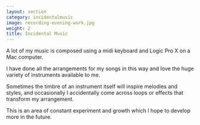```yaml
---
layout: section
category: incidentalmusic
image: recording-evening-work.jpg
weight: 2
title: Incidental Music
---
```


A lot of my music is composed using a midi keyboard and Logic Pro X on a Mac computer. 

I have done all the arrangements for my songs in this way and love the huge variety of instruments available to me.

Sometimes the timbre of an instrument itself will inspire melodies and styles, and occasionally I accidentally come across loops or effects that transform my arrangement.

This is an area of constant experiment and growth which I hope to develop more in the future.